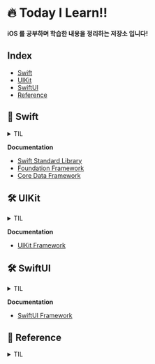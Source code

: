 # 🔥 Today I Learn!!

**iOS 를 공부하며 학습한 내용을 정리하는 저장소 입니다!**

## Index

- [Swift](#-Swift) 
- [UIKit](#-UIKit)
- [SwiftUI](#-SwiftUI)
- [Reference](#-Reference)

 
## 📑 Swift

<details>
<summary>TIL</summary>

- [231107 Swift Metatype 이란 무엇일까?!](https://github.com/DevWooHyeon/TodayILearn_TIL/blob/main/2023%EB%85%84/11%EC%9B%94/231107.md)
- [231109 String(describing:) 알아보기](https://github.com/DevWooHyeon/TodayILearn_TIL/blob/main/2023%EB%85%84/11%EC%9B%94/231109.md)
- [231108 indexPath는 무엇일까?](https://github.com/DevWooHyeon/TodayILearn_TIL/blob/main/2023%EB%85%84/11%EC%9B%94/231108.md)
- [231110 CustomStringConvertible 프로토콜 알아보기](https://github.com/DevWooHyeon/TodayILearn_TIL/blob/main/2023%EB%85%84/11%EC%9B%94/231110.md)
- [231114 CaseIterable 프로토콜 알아보기](https://github.com/DevWooHyeon/TodayILearn_TIL/blob/main/2023%EB%85%84/11%EC%9B%94/231114.md)
- [231117 Protocol 에 프로퍼티 선언시 get, set 의 차이점](https://github.com/DevWooHyeon/TodayILearn_TIL/blob/main/2023%EB%85%84/11%EC%9B%94/231117.md)
- [231122 components() VS split()](https://github.com/DevWooHyeon/TodayILearn_TIL/blob/main/2023%EB%85%84/11%EC%9B%94/231122.md)
- [231128 Equtable 프로토콜 이란?](https://github.com/DevWooHyeon/TodayILearn_TIL/blob/main/2023%EB%85%84/11%EC%9B%94/231128.md)
- [231129 LocalizedError 프로토콜 이란?](https://github.com/DevWooHyeon/TodayILearn_TIL/blob/main/2023%EB%85%84/11%EC%9B%94/231129.md)
- [231228 URLSession 이란?](https://github.com/DevWooHyeon/TodayILearn_TIL/blob/main/2023%EB%85%84/12%EC%9B%94/231228.md)
- [240115 Core Data 알아보기](https://github.com/DevWooHyeon/TIL_iOS/blob/main/2024%EB%85%84/1%EC%9B%94/240115.md)

</details>

**Documentation**
- [Swift Standard Library](https://developer.apple.com/documentation/swift/swift-standard-library)   
- [Foundation Framework](https://developer.apple.com/documentation/foundation/)
- [Core Data Framework](https://developer.apple.com/documentation/coredata/)


## 🛠️ UIKit

<details>
<summary>TIL</summary>
  
- [231102 특정 ViewController에서 Navigation Bar 숨기기](https://github.com/DevWooHyeon/TodayILearn_TIL/blob/main/2023%EB%85%84/11%EC%9B%94/231102.md)
- [231106 UIAlertController 사용방법](https://github.com/DevWooHyeon/TodayILearn_TIL/blob/main/2023%EB%85%84/11%EC%9B%94/231106.md)
- [231113 UIInterfaceOrientationMask를 사용하여 화면 회전 처리 하기](https://github.com/DevWooHyeon/TodayILearn_TIL/blob/main/2023%EB%85%84/11%EC%9B%94/231113.md)
- [240103 Navigation Bar 코드로 구현하기(Programmatically)](https://github.com/DevWooHyeon/TodayILearn_TIL/blob/main/2024%EB%85%84/1%EC%9B%94/240103.md)
- [240105 keyboard 가 view 를 가리는 경우 해결방법](https://github.com/DevWooHyeon/TodayILearn_TIL/blob/main/2024%EB%85%84/1%EC%9B%94/240105.md)
- [240108 Xcode 에서 Storyboard 파일 삭제하기](https://github.com/DevWooHyeon/TodayILearn_TIL/blob/main/2024%EB%85%84/1%EC%9B%94/240108.md)
- [240112 TableView swipe button 만들기](https://github.com/DevWooHyeon/TIL_iOS/blob/main/2024%EB%85%84/1%EC%9B%94/240112.md)

</details>

**Documentation**
- [UIKit Framework](https://developer.apple.com/documentation/uikit/)

## 🛠️ SwiftUI

<details>
<summary>TIL</summary>


</details>

**Documentation**
- [SwiftUI Framework](https://developer.apple.com/documentation/swiftui/)


## 🔗 Reference

<details>
<summary>TIL</summary>

- [231103 NameSpace사용방법 및 enum VS struct](https://github.com/DevWooHyeon/TodayILearn_TIL/blob/main/2023%EB%85%84/11%EC%9B%94/231103.md)
- [231115 Given, When, Then 패턴 이란?](https://github.com/DevWooHyeon/TodayILearn_TIL/blob/main/2023%EB%85%84/11%EC%9B%94/231115.md)
- [231116 SOLID 원칙 알아보기](https://github.com/DevWooHyeon/TodayILearn_TIL/blob/main/2023%EB%85%84/11%EC%9B%94/231116.md)
- [231120 의존성 주입 이란?](https://github.com/DevWooHyeon/TodayILearn_TIL/blob/main/2023%EB%85%84/11%EC%9B%94/231120.md)
- [231209 인터넷 네트워크(Internet Network) 정리](https://github.com/DevWooHyeon/TodayILearn_TIL/blob/main/2023%EB%85%84/12%EC%9B%94/231209.md)
- [231210 URI, URL, URN 차이점은?](https://github.com/DevWooHyeon/TodayILearn_TIL/blob/main/2023%EB%85%84/12%EC%9B%94/231210.md)
- [231211 HTTP 프로토콜 기본 정리](https://github.com/DevWooHyeon/TodayILearn_TIL/blob/main/2023%EB%85%84/12%EC%9B%94/231211.md)
- [231214 HTTP Method 정리](https://github.com/DevWooHyeon/TodayILearn_TIL/blob/main/2023%EB%85%84/12%EC%9B%94/231214.md)
- [231215 HTTP 상태코드](https://github.com/DevWooHyeon/TodayILearn_TIL/blob/main/2023%EB%85%84/12%EC%9B%94/231215.md)
- [231220 HTTP Header part1](https://github.com/DevWooHyeon/TodayILearn_TIL/blob/main/2023%EB%85%84/12%EC%9B%94/231220.md)
- [231221 HTTP Header part2](https://github.com/DevWooHyeon/TodayILearn_TIL/blob/main/2023%EB%85%84/12%EC%9B%94/231221.md)
- [240104 leading(left),trailing(right) 차이점!](https://github.com/DevWooHyeon/TodayILearn_TIL/blob/main/2024%EB%85%84/1%EC%9B%94/240104.md)

</details>

